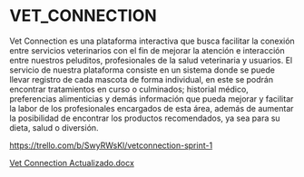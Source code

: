 # VET_CONNECTION
Vet Connection es una plataforma interactiva que busca facilitar la conexión entre servicios veterinarios con el fin de mejorar la atención e interacción entre nuestros peluditos, profesionales de la salud veterinaria y usuarios.
El servicio de nuestra plataforma consiste en un sistema donde se puede llevar registro de cada mascota de forma individual, en este se podrán encontrar tratamientos en curso o culminados; historial médico, preferencias alimenticias y demás información que pueda mejorar y facilitar la labor de los profesionales encargados de esta área, además de aumentar la posibilidad de encontrar los productos recomendados, ya sea para su dieta, salud o diversión.


https://trello.com/b/SwyRWsKl/vetconnection-sprint-1

[Vet Connection Actualizado.docx](https://github.com/Niccolo-BM/VET_CONNECTION/files/15358869/Vet.Connection.Actualizado.docx)
